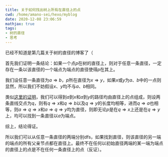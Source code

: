 ```yaml
---
title: 关于如何找出树上所有在直径上的点
cwd: /home/amano-sei/hexo/myblog
date: 2020-12-08 23:06:59
mathjax: true
tags:
- 树的直径
- 思考
---
```


已经不知道是第几篇关于树的直径的博客了（

首先我们证明一条结论：如果一个点$p$在树的直径上，则对于任意一条直径，一定存在一条以该直径的一个端点为端点的直径使得$p$在其上。

我们设任意一条直径为$a\Rightarrow b$，$p$所在直径为$x\Rightarrow y$，如果$x$或$y$为$a、b$中的一点则显然，所以我们不妨假设$x、y$均不与$a、b$相同。

类似[这里的证明](/2020/12/02/%E5%85%B3%E4%BA%8E%E9%9D%9E%E4%B8%A5%E6%A0%BC%E7%AC%AC%E4%BA%8C%E7%9B%B4%E5%BE%84/)，我们可以得到$a$到$x$和$a$到$y$的路径均由直径上的点组成，则设两条直线交点为$q$，则有$q\Rightarrow x$和$q\Rightarrow b$以及$q\Rightarrow y$的长度均相等，进而$q\Rightarrow a$也相等，则$a\Rightarrow q\Rightarrow x$和$a\Rightarrow q\Rightarrow y$均为直径，则即无论$p$是在$q\Rightarrow x$上还是在$q\Rightarrow y$上，均可以找到一条直径以$a$为端点。

综上，结论得证。

所以我们可以从任意一条直径的两端分别dfs，如果找到直径，则该直径的另一端的端点的所有父亲节点都在直径上。最终不在任何以初始直径两端的某一端为端点的直径上的点是不在任何一条直径上的点（反证）。

